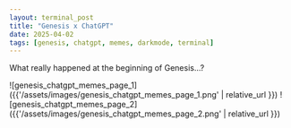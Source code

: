 ```yaml
---
layout: terminal_post
title: "Genesis x ChatGPT"
date: 2025-04-02
tags: [genesis, chatgpt, memes, darkmode, terminal]
---
```


What really happened at the beginning of Genesis...?

![genesis_chatgpt_memes_page_1]({{'/assets/images/genesis_chatgpt_memes_page_1.png' | relative_url }})
![genesis_chatgpt_memes_page_2]({{'/assets/images/genesis_chatgpt_memes_page_2.png' | relative_url }})
